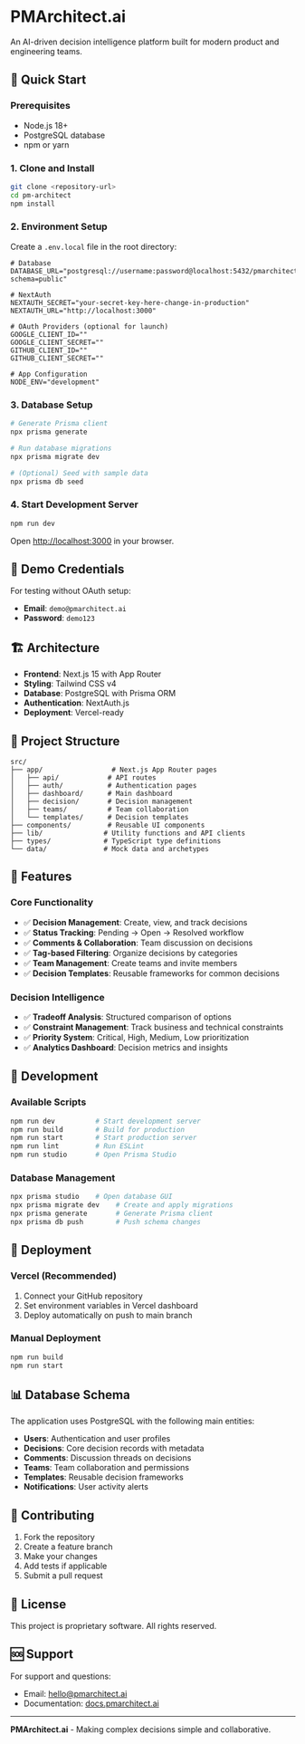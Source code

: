 # PMArchitect.ai

An AI-driven decision intelligence platform built for modern product and engineering teams.

## 🚀 Quick Start

### Prerequisites
- Node.js 18+ 
- PostgreSQL database
- npm or yarn

### 1. Clone and Install
```bash
git clone <repository-url>
cd pm-architect
npm install
```

### 2. Environment Setup
Create a `.env.local` file in the root directory:

```env
# Database
DATABASE_URL="postgresql://username:password@localhost:5432/pmarchitect?schema=public"

# NextAuth
NEXTAUTH_SECRET="your-secret-key-here-change-in-production"
NEXTAUTH_URL="http://localhost:3000"

# OAuth Providers (optional for launch)
GOOGLE_CLIENT_ID=""
GOOGLE_CLIENT_SECRET=""
GITHUB_CLIENT_ID=""
GITHUB_CLIENT_SECRET=""

# App Configuration
NODE_ENV="development"
```

### 3. Database Setup
```bash
# Generate Prisma client
npx prisma generate

# Run database migrations
npx prisma migrate dev

# (Optional) Seed with sample data
npx prisma db seed
```

### 4. Start Development Server
```bash
npm run dev
```

Open [http://localhost:3000](http://localhost:3000) in your browser.

## 🔑 Demo Credentials

For testing without OAuth setup:
- **Email**: `demo@pmarchitect.ai`
- **Password**: `demo123`

## 🏗️ Architecture

- **Frontend**: Next.js 15 with App Router
- **Styling**: Tailwind CSS v4
- **Database**: PostgreSQL with Prisma ORM
- **Authentication**: NextAuth.js
- **Deployment**: Vercel-ready

## 📁 Project Structure

```
src/
├── app/                 # Next.js App Router pages
│   ├── api/            # API routes
│   ├── auth/           # Authentication pages
│   ├── dashboard/      # Main dashboard
│   ├── decision/       # Decision management
│   ├── teams/          # Team collaboration
│   └── templates/      # Decision templates
├── components/         # Reusable UI components
├── lib/               # Utility functions and API clients
├── types/             # TypeScript type definitions
└── data/              # Mock data and archetypes
```

## 🚀 Features

### Core Functionality
- ✅ **Decision Management**: Create, view, and track decisions
- ✅ **Status Tracking**: Pending → Open → Resolved workflow
- ✅ **Comments & Collaboration**: Team discussion on decisions
- ✅ **Tag-based Filtering**: Organize decisions by categories
- ✅ **Team Management**: Create teams and invite members
- ✅ **Decision Templates**: Reusable frameworks for common decisions

### Decision Intelligence
- ✅ **Tradeoff Analysis**: Structured comparison of options
- ✅ **Constraint Management**: Track business and technical constraints
- ✅ **Priority System**: Critical, High, Medium, Low prioritization
- ✅ **Analytics Dashboard**: Decision metrics and insights

## 🔧 Development

### Available Scripts
```bash
npm run dev          # Start development server
npm run build        # Build for production
npm run start        # Start production server
npm run lint         # Run ESLint
npm run studio       # Open Prisma Studio
```

### Database Management
```bash
npx prisma studio    # Open database GUI
npx prisma migrate dev    # Create and apply migrations
npx prisma generate       # Generate Prisma client
npx prisma db push        # Push schema changes
```

## 🚀 Deployment

### Vercel (Recommended)
1. Connect your GitHub repository
2. Set environment variables in Vercel dashboard
3. Deploy automatically on push to main branch

### Manual Deployment
```bash
npm run build
npm run start
```

## 📊 Database Schema

The application uses PostgreSQL with the following main entities:
- **Users**: Authentication and user profiles
- **Decisions**: Core decision records with metadata
- **Comments**: Discussion threads on decisions
- **Teams**: Team collaboration and permissions
- **Templates**: Reusable decision frameworks
- **Notifications**: User activity alerts

## 🤝 Contributing

1. Fork the repository
2. Create a feature branch
3. Make your changes
4. Add tests if applicable
5. Submit a pull request

## 📄 License

This project is proprietary software. All rights reserved.

## 🆘 Support

For support and questions:
- Email: hello@pmarchitect.ai
- Documentation: [docs.pmarchitect.ai](https://docs.pmarchitect.ai)

---

**PMArchitect.ai** - Making complex decisions simple and collaborative.

